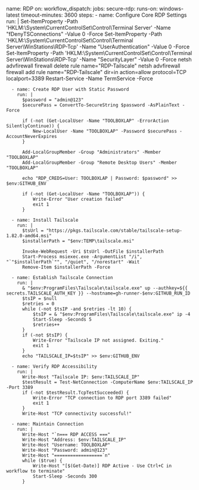 name: RDP
on:
  workflow_dispatch:
jobs:
  secure-rdp:
    runs-on: windows-latest
    timeout-minutes: 3600
    steps:
      - name: Configure Core RDP Settings
        run: |
          Set-ItemProperty -Path 'HKLM:\System\CurrentControlSet\Control\Terminal Server' -Name "fDenyTSConnections" -Value 0 -Force
          Set-ItemProperty -Path 'HKLM:\System\CurrentControlSet\Control\Terminal Server\WinStations\RDP-Tcp' -Name "UserAuthentication" -Value 0 -Force
          Set-ItemProperty -Path 'HKLM:\System\CurrentControlSet\Control\Terminal Server\WinStations\RDP-Tcp' -Name "SecurityLayer" -Value 0 -Force
          netsh advfirewall firewall delete rule name="RDP-Tailscale"
          netsh advfirewall firewall add rule name="RDP-Tailscale" dir=in action=allow protocol=TCP localport=3389
          Restart-Service -Name TermService -Force

      - name: Create RDP User with Static Password
        run: |
          $password = "admin@123"
          $securePass = ConvertTo-SecureString $password -AsPlainText -Force

          if (-not (Get-LocalUser -Name "TOOLBOXLAP" -ErrorAction SilentlyContinue)) {
              New-LocalUser -Name "TOOLBOXLAP" -Password $securePass -AccountNeverExpires
          }

          Add-LocalGroupMember -Group "Administrators" -Member "TOOLBOXLAP"
          Add-LocalGroupMember -Group "Remote Desktop Users" -Member "TOOLBOXLAP"

          echo "RDP_CREDS=User: TOOLBOXLAP | Password: $password" >> $env:GITHUB_ENV

          if (-not (Get-LocalUser -Name "TOOLBOXLAP")) {
              Write-Error "User creation failed"
              exit 1
          }

      - name: Install Tailscale
        run: |
          $tsUrl = "https://pkgs.tailscale.com/stable/tailscale-setup-1.82.0-amd64.msi"
          $installerPath = "$env:TEMP\tailscale.msi"

          Invoke-WebRequest -Uri $tsUrl -OutFile $installerPath
          Start-Process msiexec.exe -ArgumentList "/i", "`"$installerPath`"", "/quiet", "/norestart" -Wait
          Remove-Item $installerPath -Force

      - name: Establish Tailscale Connection
        run: |
          & "$env:ProgramFiles\Tailscale\tailscale.exe" up --authkey=${{ secrets.TAILSCALE_AUTH_KEY }} --hostname=gh-runner-$env:GITHUB_RUN_ID
          $tsIP = $null
          $retries = 0
          while (-not $tsIP -and $retries -lt 10) {
              $tsIP = & "$env:ProgramFiles\Tailscale\tailscale.exe" ip -4
              Start-Sleep -Seconds 5
              $retries++
          }
          if (-not $tsIP) {
              Write-Error "Tailscale IP not assigned. Exiting."
              exit 1
          }
          echo "TAILSCALE_IP=$tsIP" >> $env:GITHUB_ENV

      - name: Verify RDP Accessibility
        run: |
          Write-Host "Tailscale IP: $env:TAILSCALE_IP"
          $testResult = Test-NetConnection -ComputerName $env:TAILSCALE_IP -Port 3389
          if (-not $testResult.TcpTestSucceeded) {
              Write-Error "TCP connection to RDP port 3389 failed"
              exit 1
          }
          Write-Host "TCP connectivity successful!"

      - name: Maintain Connection
        run: |
          Write-Host "`n=== RDP ACCESS ==="
          Write-Host "Address: $env:TAILSCALE_IP"
          Write-Host "Username: TOOLBOXLAP"
          Write-Host "Password: admin@123"
          Write-Host "==================`n"
          while ($true) {
              Write-Host "[$(Get-Date)] RDP Active - Use Ctrl+C in workflow to terminate"
              Start-Sleep -Seconds 300
          }
